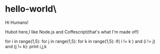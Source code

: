 # hello-world\

Hi Humans!

Hubot here,I like Node.js and Coffescript(that's what I'm made of!)

for i in range(1,5):
    for j in range(1,5):
        for k in range(1,5):
            if( i != k ) and (i != j) and (j != k):
                print i,j,k
